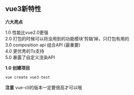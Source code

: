 ## vue3新特性

**六大亮点**

1.0 性能比vue2.0更强<br>
2.0 打包的时候可以将没用到的功能模块’剪辑‘掉，只打包有用的<br>
3.0 composition api 组合API (最重要)<br>
4.0 更优秀的Ts支持<br>
5.0 暴露了自定义渲染API

**1.0 创建项目**
```js
vue create vue3-test
```
**注意** vue-cli的版本一定要很高才可以哦

